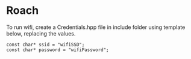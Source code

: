 # Roach
To run wifi, create a Credentials.hpp file in include folder using template below, replacing the values.
```
const char* ssid = "wifiSSD";
const char* password = "wifiPassword";
```